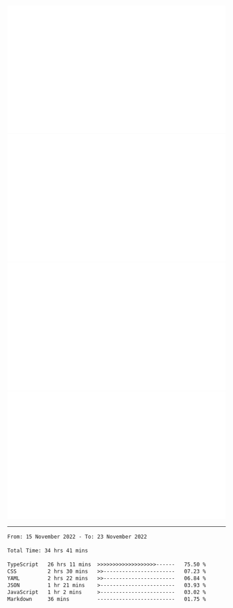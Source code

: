 <div align="center">
  
  ![](https://raw.githubusercontent.com/iaizawa0623/github-stats/master/generated/overview.svg#gh-dark-mode-only)
  ![](https://raw.githubusercontent.com/iaizawa0623/github-stats/master/generated/overview.svg#gh-light-mode-only)
  ![](https://raw.githubusercontent.com/iaizawa0623/github-stats/master/generated/languages.svg#gh-dark-mode-only)
  ![](https://raw.githubusercontent.com/iaizawa0623/github-stats/master/generated/languages.svg#gh-light-mode-only)

</div>


<!-- <a href="https://github.com/anuraghazra/github-readme-stats">
  <img src="https://github-readme-stats.vercel.app/api?username=iaizawa0623&show_icons=true&count_private=true&theme=dracula&line_height=40" />
  <img src="https://github-readme-stats.vercel.app/api/top-langs/?username=iaizawa0623&count_private=true&theme=dracula" />
</a>
 -->
***

<!--START_SECTION:waka-->

```text
From: 15 November 2022 - To: 23 November 2022

Total Time: 34 hrs 41 mins

TypeScript   26 hrs 11 mins  >>>>>>>>>>>>>>>>>>>------   75.50 %
CSS          2 hrs 30 mins   >>-----------------------   07.23 %
YAML         2 hrs 22 mins   >>-----------------------   06.84 %
JSON         1 hr 21 mins    >------------------------   03.93 %
JavaScript   1 hr 2 mins     >------------------------   03.02 %
Markdown     36 mins         -------------------------   01.75 %
```

<!--END_SECTION:waka-->
